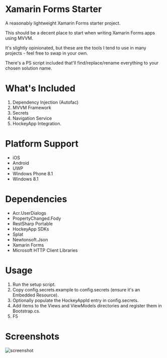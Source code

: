 # Xamarin Forms Starter

A reasonably lightweight Xamarin Forms starter project.

This should be a decent place to start when writing Xamarin Forms apps using MVVM.

It's slightly opinionated, but these are the tools I tend to use in many projects - feel free to swap in your own.

There's a PS script included that'll find/replace/rename everything to your chosen solution name.

# What's Included

1. Dependency Injection (Autofac)
2. MVVM Framework
3. Secrets
4. Navigation Service
5. HockeyApp Integration.

# Platform Support

- iOS
- Android
- UWP
- Windows Phone 8.1
- Windows 8.1

# Dependencies

- Acr.UserDialogs
- PropertyChanged.Fody
- RestSharp Portable
- HockeyApp SDKs
- Splat
- Newtonsoft.Json
- Xamarin Forms
- Microsoft HTTP Client Libraries

# Usage

1. Run the setup script.
2. Copy config.secrets.example to config.secrets (ensure it's an Embedded Resource).
3. Optionally populate the HockeyAppId entry in config.secrets.
4. Add items to the Views and ViewModels directories and register them in Bootstrap.cs.
5. F5

# Screenshots

![screenshot](http://i.imgur.com/b4CiNN1.png)
